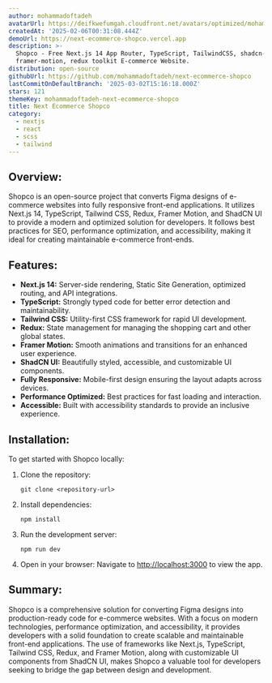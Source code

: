 ```yaml
---
author: mohammadoftadeh
avatarUrl: https://deifkwefumgah.cloudfront.net/avatars/optimized/mohammadoftadeh-next-ecommerce-shopco-avatar-128.webp
createdAt: '2025-02-06T00:31:08.444Z'
demoUrl: https://next-ecommerce-shopco.vercel.app
description: >-
  Shopco - Free Next.js 14 App Router, TypeScript, TailwindCSS, shadcn-ui,
  framer-motion, redux toolkit E-commerce Website.
distribution: open-source
githubUrl: https://github.com/mohammadoftadeh/next-ecommerce-shopco
lastCommitOnDefaultBranch: '2025-03-02T15:16:18.000Z'
stars: 121
themeKey: mohammadoftadeh-next-ecommerce-shopco
title: Next Ecommerce Shopco
category:
  - nextjs
  - react
  - scss
  - tailwind
---
```

## Overview:
Shopco is an open-source project that converts Figma designs of e-commerce websites into fully responsive front-end applications. It utilizes Next.js 14, TypeScript, Tailwind CSS, Redux, Framer Motion, and ShadCN UI to provide a modern and optimized solution for developers. It follows best practices for SEO, performance optimization, and accessibility, making it ideal for creating maintainable e-commerce front-ends.

## Features:
- **Next.js 14:** Server-side rendering, Static Site Generation, optimized routing, and API integrations.
- **TypeScript:** Strongly typed code for better error detection and maintainability.
- **Tailwind CSS:** Utility-first CSS framework for rapid UI development.
- **Redux:** State management for managing the shopping cart and other global states.
- **Framer Motion:** Smooth animations and transitions for an enhanced user experience.
- **ShadCN UI:** Beautifully styled, accessible, and customizable UI components.
- **Fully Responsive:** Mobile-first design ensuring the layout adapts across devices.
- **Performance Optimized:** Best practices for fast loading and interaction.
- **Accessible:** Built with accessibility standards to provide an inclusive experience.

## Installation:
To get started with Shopco locally:
1. Clone the repository: 
   ```
   git clone <repository-url>
   ```
2. Install dependencies:
   ```
   npm install
   ```
3. Run the development server:
   ```
   npm run dev
   ```
4. Open in your browser: Navigate to [http://localhost:3000](http://localhost:3000) to view the app.

## Summary:
Shopco is a comprehensive solution for converting Figma designs into production-ready code for e-commerce websites. With a focus on modern technologies, performance optimization, and accessibility, it provides developers with a solid foundation to create scalable and maintainable front-end applications. The use of frameworks like Next.js, TypeScript, Tailwind CSS, Redux, and Framer Motion, along with customizable UI components from ShadCN UI, makes Shopco a valuable tool for developers seeking to bridge the gap between design and development.